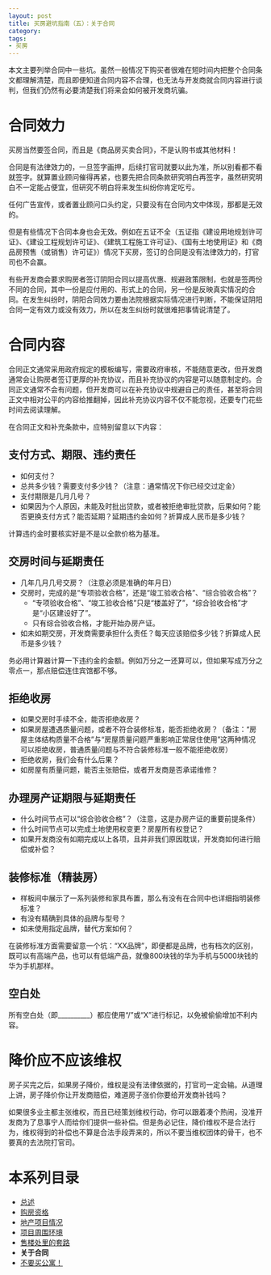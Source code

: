 ```yaml
---
layout: post
title: 买房避坑指南（五）：关于合同
category: 
tags:
- 买房
---
```

本文主要列举合同中一些坑。虽然一般情况下购买者很难在短时间内把整个合同条文都理解清楚，而且即便知道合同内容不合理，也无法与开发商就合同内容进行谈判，但我们仍然有必要清楚我们将来会如何被开发商坑骗。
<!-- more -->

# 合同效力
买房当然要签合同，而且是《商品房买卖合同》，不是认购书或其他材料！

合同是有法律效力的，一旦签字画押，后续打官司就要以此为准，所以别看都不看就签字。就算置业顾问催得再紧，也要先把合同条款研究明白再签字，虽然研究明白不一定能占便宜，但研究不明白将来发生纠纷你肯定吃亏。

任何广告宣传，或者置业顾问口头约定，只要没有在合同内文中体现，那都是无效的。

但是有些情况下合同本身也会无效。例如在五证不全（五证指《建设用地规划许可证》、《建设工程规划许可证》、《建筑工程施工许可证》、《国有土地使用证》和《商品房预售（或销售）许可证》）情况下买房，签订的合同是没有法律效力的，打官司也不会赢。

有些开发商会要求购房者签订阴阳合同以提高优惠、规避政策限制，也就是签两份不同的合同，其中一份是应付用的、形式上的合同，另一份是反映真实情况的合同。在发生纠纷时，阴阳合同效力要由法院根据实际情况进行判断，不能保证阴阳合同一定有效力或没有效力，所以在发生纠纷时就很难把事情说清楚了。

# 合同内容
合同正文通常采用政府规定的模板编写，需要政府审核，不能随意更改，但开发商通常会让购房者签订更厚的补充协议，而且补充协议的内容是可以随意制定的。合同正文通常不会有问题，但开发商可以在补充协议中规避自己的责任，甚至将合同正文中相对公平的内容给推翻掉，因此补充协议内容不仅不能忽视，还要专门花些时间去阅读理解。

在合同正文和补充条款中，应特别留意以下内容：

## 支付方式、期限、违约责任
* 如何支付？
* 总共多少钱？需要支付多少钱？（注意：通常情况下你已经交过定金）
* 支付期限是几月几号？
* 如果因为个人原因，未能及时批出贷款，或者被拒绝审批贷款，后果如何？能否更换支付方式？能否延期？延期违约金如何？折算成人民币是多少钱？

计算违约金时要核实好是不是以全款价格为基准。

## 交房时间与延期责任
* 几年几月几号交房？（注意必须是准确的年月日）
* 交房时，完成的是“专项验收合格”，还是“竣工验收合格”、“综合验收合格”？
    * “专项验收合格”、“竣工验收合格”只是“楼盖好了”，“综合验收合格”才是“小区建设好了”。
    * 只有综合验收合格，才能开始办房产证。
* 如未如期交房，开发商需要承担什么责任？每天应该赔偿多少钱？折算成人民币是多少钱？

务必用计算器计算一下违约金的金额。例如万分之一还算可以，但如果写成万分之零点一，那点赔偿连住宾馆都不够。

## 拒绝收房
* 如果交房时手续不全，能否拒绝收房？
* 如果房屋遭遇质量问题，或者不符合装修标准，能否拒绝收房？（备注：“房屋主体结构质量不合格”与“房屋质量问题严重影响正常居住使用”这两种情况可以拒绝收房，普通质量问题与不符合装修标准一般不能拒绝收房）
* 拒绝收房，我们会有什么后果？
* 如房屋有质量问题，能否主张赔偿，或者开发商是否承诺维修？

## 办理房产证期限与延期责任
* 什么时间节点可以“综合验收合格”？（注意，这是办房产证的重要前提条件）
* 什么时间节点可以完成土地使用权变更？房屋所有权登记？
* 如果开发商没有如期完成以上各项，且并非我们原因耽误，开发商如何进行赔偿或补偿？

## 装修标准（精装房）
* 样板间中展示了一系列装修和家具布置，那么有没有在合同中也详细指明装修标准？
* 有没有精确到具体的品牌与型号？
* 如未使用指定品牌，替代方案如何？

在装修标准方面需要留意一个坑：“XX品牌”，即便都是品牌，也有档次的区别，既可以有高端产品，也可以有低端产品，就像800块钱的华为手机与5000块钱的华为手机那样。

## 空白处
所有空白处（即__________）都应使用“/”或“X”进行标记，以免被偷偷增加不利内容。

# 降价应不应该维权
房子买完之后，如果房子降价，维权是没有法律依据的，打官司一定会输。从道理上讲，房子降价你让开发商赔偿，难道房子涨价你要给开发商补钱吗？

如果很多业主都主张维权，而且已经策划维权行动，你可以跟着凑个热闹，没准开发商为了息事宁人而给你们提供一些补偿。但是务必记住，降价维权不是合法行为，维权得到的补偿也不算是合法手段弄来的，所以不要当维权团体的骨干，也不要真的去法院打官司。

# 本系列目录
* [总述](/2020/11/22/buy-house-0/)
* [购房资格](/2020/11/29/buy-house-1/)
* [地产项目情况](/2020/12/05/buy-house-2/)
* [项目周围环境](/2020/12/12/buy-house-3/)
* [售楼处里的套路](/2020/12/19/buy-house-4/)
* **关于合同**
* [不要买公寓！](/2020/12/28/buy-house-6/)
